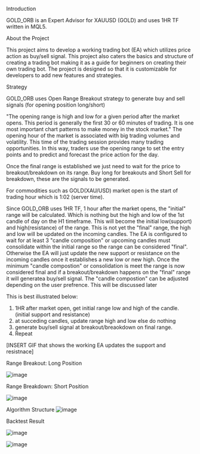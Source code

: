 Introduction

GOLD_ORB is an Expert Advisor for XAUUSD (GOLD) and uses 1HR TF written in MQL5.

About the Project

This project aims to develop a working trading bot (EA) which utilizes price action as buy/sell signal. This project also caters the basics and structure of creating a
trading bot making it as a guide for beginners on creating their own trading bot. The project is designed so that it is customizable for developers to add new features
and strategies.


Strategy

GOLD_ORB uses Open Range Breakout strategy to generate buy and sell signals (for opening position long/short)

"The opening range is high and low for a given period after the market opens. This period is generally the first 30 or 60 minutes of trading. It is one most important
chart patterns to make money in the stock market." The opening hour of the market is associated with big trading volumes and volatility. This time of the trading
session provides many trading opportunities. In this way, traders use the opening range to set the entry points and to predict and forecast the price action for the
day.

Once the final range is established we just need to wait for the price to breakout/breakdown on its range. Buy long for breakouts and Short Sell for breakdown, these 
are the signals to be generated. 

For commodities such as GOLD(XAU/USD) market open is the start of trading hour which is 1:02 (server time).

Since GOLD_ORB uses 1HR TF, 1 hour after the market opens, the "initial" range will be calculated. Which is nothing but the high and low of the 1st candle of 
day on the H1 timeframe. This will become the initial low(support) and high(resistance) of the range. This is not yet the "final" range, the high and low will be 
updated on the incoming candles. The EA is configured to wait for at least 3 "candle composition" or upcoming candles must consolidate within the initial range so  the 
range can be considered "final".  Otherwise the EA will just update the new support or resistance on the incoming candles once it establishes a new low or new high. 
Once the minimum "candle compostion" or consolidation is meet the range is now considered final and if  a breakout/breakdown happens on the "final" range it will 
generatea buy/sell signal. The "candle compostion" can be adjusted depending on the user prefrence. This will be discussed later



This is best illustrated below:

1. 1HR after market open, get initial range low and high of the candle. (initial support and resistance)
2. at succeding candles, update range high and low else do nothing 
3. generate buy/sell signal at breakout/breaokdown on final range.
4. Repeat




[INSERT GIF that shows the working EA updates the support and resistnace]


Range Breakout: Long Position

![image](https://user-images.githubusercontent.com/117939069/201953535-3fc70a14-5b7f-4648-a80c-0160accc31aa.png)


Range Breakdown: Short Position

![image](https://user-images.githubusercontent.com/117939069/201955988-b487401c-3458-40eb-b4ae-1de67ef04795.png)


Algorithm Structure
![image](https://user-images.githubusercontent.com/117939069/201953919-a6dd6e05-4918-42ac-b340-c46b8edf67a4.png)


Backtest Result

![image](https://user-images.githubusercontent.com/117939069/201954432-3b38daf8-e183-4cfa-8384-3f88e2d8fc1c.png)

![image](https://user-images.githubusercontent.com/117939069/201954567-2c30a2c0-ec65-4bf6-83ac-59ddee0d188b.png)

